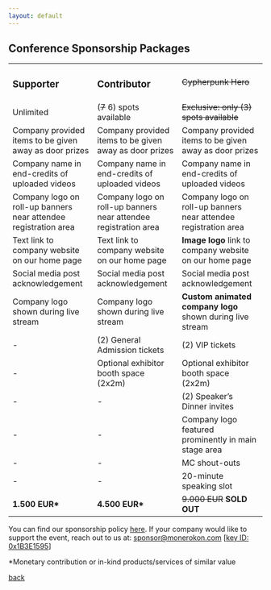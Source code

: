 ```yaml
---
layout: default
---
```


## Conference Sponsorship Packages

<table>
<tbody>
<tr style="height: 23px;">
<td style="height: 23px;"><h3>Supporter</h3></td>
<td style="height: 23px;"><h3>Contributor</h3></td>
<td style="height: 23px;"><strike>Cypherpunk Hero</strike></td>
</tr>
<tr style="height: 23px;">
<td style="height: 23px;">Unlimited</td>
<td style="height: 23px;">(<strike>7</strike> 6) spots available</td>
<td style="height: 23px;"><strike>Exclusive: only (3) spots available</strike></td>
</tr>
<tr style="height: 23px;">
<td style="height: 23px;">Company provided items to be given away as door prizes</td>
<td style="height: 23px;">Company provided items to be given away as door prizes</td>
<td style="height: 23px;">Company provided items to be given away as door prizes</td>
</tr>
<tr style="height: 23px;">
<td style="height: 23px;">Company name in end-credits of uploaded videos</td>
<td style="height: 23px;">Company name in end-credits of uploaded videos</td>
<td style="height: 23px;">Company name in end-credits of uploaded videos</td>
</tr>
<tr style="height: 23px;">
<td style="height: 23px;">Company logo on roll-up banners near attendee registration area</td>
<td style="height: 23px;">Company logo on roll-up banners near attendee registration area</td>
<td style="height: 23px;">Company logo on roll-up banners near attendee registration area</td>
</tr>
<tr style="height: 23px;">
<td style="height: 23px;">Text link to company website on our home page</td>
<td style="height: 23px;">Text link to company website on our home page</td>
<td style="height: 23px;"><b>Image logo</b> link to company website on our home page</td>
</tr>
<tr style="height: 23px;">
<td style="height: 23px;">Social media post acknowledgement</td>
<td style="height: 23px;">Social media post acknowledgement</td>
<td style="height: 23px;">Social media post acknowledgement</td>
</tr>
<tr style="height: 23px;">
<td style="height: 23px;">Company logo shown during live stream</td>
<td style="height: 23px;">Company logo shown during live stream</td>
<td style="height: 23px;"><b>Custom animated company logo</b> shown during live stream</td>
</tr>
<tr style="height: 23px;">
<td style="height: 23px;">-</td>
<td style="height: 23px;">(2) General Admission tickets</td>
<td style="height: 23px;">(2) VIP tickets</td>
</tr>
<tr style="height: 23px;">
<td style="height: 23px;">-</td>
<td style="height: 23px;">Optional exhibitor booth space (2x2m)</td>
<td style="height: 23px;">Optional exhibitor booth space (2x2m)</td>
</tr>
<tr style="height: 23px;">
<td style="height: 23px;">-</td>
<td style="height: 23px;">-</td>
<td style="height: 23px;">(2) Speaker&rsquo;s Dinner invites</td>
</tr>
<tr style="height: 23px;">
<td style="height: 23px;">-</td>
<td style="height: 23px;">-</td>
<td style="height: 23px;">Company logo featured prominently in main stage area</td>
</tr>
<tr style="height: 23px;">
<td style="height: 23px;">-</td>
<td style="height: 23px;">-</td>
<td style="height: 23px;">MC shout-outs</td>
</tr>
<tr style="height: 23px;">
<td style="height: 23px;">-</td>
<td style="height: 23px;">-</td>
<td style="height: 23px;">20-minute speaking slot</td>
</tr>
<tr style="height: 23px;">
<td style="height: 23px;"><strong>1.500 EUR*</strong></td>
<td style="height: 23px;"><strong>4.500 EUR*</strong></td>
<td style="height: 23px;"><strike>9.000 EUR</strike> <strong>SOLD OUT</strong></td>
</tr>
</tbody>
</table>

You can find our sponsorship policy [here](https://github.com/MoneroKon/meta/blob/main/sponsorship-policy.md). If your company would like to support the event, reach out to us at: [sponsor@monerokon.com](mailto:sponsor@monerokon.com) [[key ID: 0x1B3E1595](https://openpgpkey.monerokon.com/sponsor.asc)]

*Monetary contribution or in-kind products/services of similar value

[back](./)
